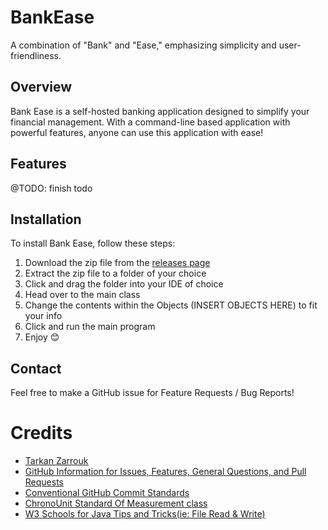 # BankEase

A combination of "Bank" and "Ease," emphasizing simplicity and user-friendliness.

## Overview

Bank Ease is a self-hosted banking application designed to simplify your financial management. With a command-line based application with powerful features, anyone can use this application with ease!

## Features

@TODO: finish todo

## Installation

To install Bank Ease, follow these steps:

1. Download the zip file from the [releases page](https:https://github.com/Tarkan-Zarrouk/CPT/releases)
2. Extract the zip file to a folder of your choice
3. Click and drag the folder into your IDE of choice
4. Head over to the main class
5. Change the contents within the Objects (INSERT OBJECTS HERE) to fit your info
6. Click and run the main program
5. Enjoy 😊

## Contact

Feel free to make a GitHub issue for Feature Requests / Bug Reports!

# Credits
- [Tarkan Zarrouk](https://www.github.com/tarkan-zarrouk)
- [GitHub Information for Issues, Features, General Questions, and Pull Requests](https://docs.github.com/en/communities/using-templates-to-encourage-useful-issues-and-pull-requests/about-issue-and-pull-request-templates)
- [Conventional GitHub Commit Standards](https://www.conventionalcommits.org/en/v1.0.0/)
- [ChronoUnit Standard Of Measurement class](https://docs.oracle.com/en/java/javase/11/docs/api/java.base/java/time/temporal/ChronoUnit.html?is-external=true)
- [W3 Schools for Java Tips and Tricks(ie: File Read & Write)](https://www.w3schools.com/)
